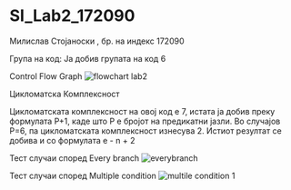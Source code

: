 # SI_Lab2_172090
Милислав Стојаноски , бр. на индекс 172090  

Група на код:
Ја добив групата на код 6

Control Flow Graph
![flowchart lab2](https://user-images.githubusercontent.com/63516697/84577613-39014f00-adbe-11ea-880f-0b1a7dd1aefc.png)

Цикломатска Комплексност

Цикломатската комплексност на овој код е 7, истата ја добив преку формулата P+1, каде што P е бројот на предикатни јазли. Во случајoв P=6, па цикломатската комплексност изнесува 2. Истиот резултат се добива и со формулата е - n + 2


Тест случаи според Every branch 
![everybranch](https://user-images.githubusercontent.com/63516697/84577972-2e948480-adc1-11ea-8f4c-1ce6064addb5.png)


Тест случаи според Multiple condition
![multile condition 1](https://user-images.githubusercontent.com/63516697/84578072-1e30d980-adc2-11ea-87e6-d6087b3fe3a1.png)

